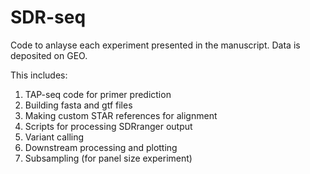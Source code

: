 # SDR-seq

Code to anlayse each experiment presented in the manuscript. Data is deposited on GEO. 

This includes:
1. TAP-seq code for primer prediction
2. Building fasta and gtf files 
3. Making custom STAR references for alignment
4. Scripts for processing SDRranger output
5. Variant calling
6. Downstream processing and plotting
7. Subsampling (for panel size experiment)
